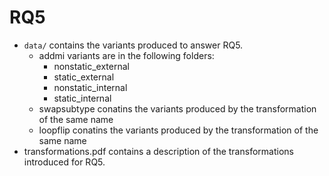 # RQ5

 * `data/` contains the variants produced to answer RQ5.
	* addmi variants are in the following folders:
		* nonstatic_external
		* static_external
		* nonstatic_internal
		* static_internal
	* swapsubtype conatins the variants produced by the transformation of the same name
	* loopflip conatins the variants produced by the transformation of the same name
 * transformations.pdf contains a description of the transformations introduced for RQ5.
